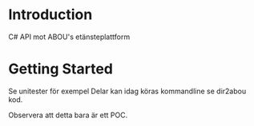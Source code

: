 # Introduction
C# API mot ABOU's etänsteplattform

# Getting Started
Se unitester för exempel
Delar kan idag köras kommandline se dir2abou kod.

Observera att detta bara är ett POC. 
